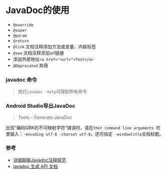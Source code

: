 # JavaDoc的使用

* `@override`
* `@super`
* `@param`
* `@return`
* `@link` 文档注释添加方法或变量，内联标签
* `@see` 文档注释添加url链接
* 添加外部地址`<a href="<url>">Test</a>`
* `@Deprecated` 弃用

### **javadoc 命令**

> 执行`javadoc -help`可得到所有命令

### Android Studio导出JavaDoc

> Tools - Generate JavaDoc

出现“编码GBK的不可映射字符”错误时，请在`ther command line arguments `栏里输入：`-encoding utf-8 -charset utf-8`，还可指定` -windowtitle`文档标题。

### 参考
* [详细聊聊Javadoc注释规范](https://blog.csdn.net/garfielder007/article/details/54959597)
* [javadoc 生成 API 文档](https://www.zfl9.com/java-javadoc.html)